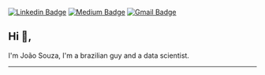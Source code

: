 [![Linkedin Badge](https://img.shields.io/badge/-João_Souza-blue?style=flat-square&logo=Linkedin&logoColor=white&link=https://www.linkedin.com/in/joaonsouza/)](https://www.linkedin.com/in/joão-souza1993/) [![Medium Badge](https://img.shields.io/badge/-@joaoantoniu-black?style=flat-square&labelColor=000000&logo=Medium&link=https://medium.com/@joaoantoniu/)](https://medium.com/@joaoantoniu/)
[![Gmail Badge](https://img.shields.io/badge/-joaoantoniu@gmail.com-c14438?style=flat-square&logo=Gmail&logoColor=white&link=mailto:joaoantoniu@gmail.com)](mailto:joaoantoniu@gmail.com)

## Hi 👋, 
I'm João Souza, I'm a brazilian guy and a data scientist. 

---
